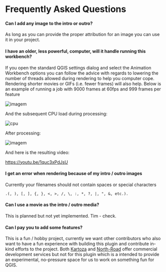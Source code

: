 # Frequently Asked Questions

#### Can I add any image to the intro or outro?

As long as you can provide the proper attribution for an image you can use it in your project.

#### I have an older, less powerful, computer, will it handle running this workbench?

If you open the standard QGIS settings dialog and select the Animation Workbench options
you can follow the advice with regards to lowering the number of threads allowed during
rendering to help you computer cope. Rendering shorter movies or GIFs (i.e. fewer frames)
will also help. Below is an example of running a job with 9000 frames at 60fps and 999
frames per feature

![imagem](https://user-images.githubusercontent.com/178003/159691009-8a8485f0-2bf0-419f-9dd4-a71c207b9117.png)

And the subsequent CPU load during processing:

![cpu](https://user-images.githubusercontent.com/178003/159691200-18dfea74-ac11-4620-9def-803b9c61c98d.png)

After processing:

![imagem](https://user-images.githubusercontent.com/178003/159691416-7cd5c4bf-ad47-4943-9008-bd04b7bf4ef9.png)

And here is the resulting video:

<https://youtu.be/1quc3xPdJsU>

#### I get an error when rendering because of my intro / outro images

Currently your filenames should not contain spaces or special characters 

```
.(, ), [, ], {, }, <, >, /, \, :, *, ?, |, ", &, etc.).
```

#### Can I use a movie as the intro / outro media?

This is planned but not yet implemented. Tim - check.

#### Can I pay you to add some features?

This is a fun / hobby project, currently we want other contributors who also want to
have a fun experience with building this plugin and contribute in-kind efforts to the
project. Both [Kartoza](https://kartoza.com) and [North-Road](https://north-road.com/)
offer commercial development services but not for this plugin which is a intended to
provide an experimental, no-pressure space for us to work on something fun for QGIS.
